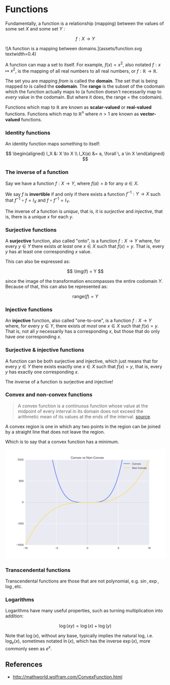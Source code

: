 
$$
\DeclareMathOperator{\Img}{im}
$$


# Functions

Fundamentally, a function is a relationship (mapping) between the values of some set
$X$ and some set $Y$ :

$$ f:X \to Y $$

![A function is a mapping between domains.](assets/function.svg textwidth=0.4)

A function can map a set to itself. For example, $f(x) = x^2$, also notated $f:x
\mapsto x^2$, is the mapping of all
real numbers to all real numbers, or $f:\mathbb R \to \mathbb R$.

The set you are mapping _from_ is called the __domain__.
The set that is being mapped _to_ is called the __codomain__.
The __range__ is the subset of the codomain which the function actually maps to (a
function doesn't necessarily map to _every_ value in the codomain. But where it does,
the range = the codomain).

Functions which map to $\mathbb R$ are known as __scalar-valued__ or __real-valued__ functions.
Functions which map to $\mathbb R^n$ where $n > 1$ are known as __vector-valued__ functions.


### Identity functions

An identity function maps something to itself:

$$
\begin{aligned}
I_X &: X \to X \\
I_X(a) &= a, \forall \, a \in X
\end{aligned}
$$


### The inverse of a function

Say we have a function $f: X \to Y$, where $f(a) = b$ for any $a \in X$.

We say $f$ is __invertible__ if and only if there exists a function $f^{-1}: Y \to X$
such that $f^{-1} \circ f = I_X$ and $f \circ f^{-1} = I_Y$.

The inverse of a function is _unique_, that is, it is _surjective_ and _injective_,
that is, there is a unique $x$ for each $y$.

### Surjective functions

A __surjective__ function, also called "onto", is a function $f: X \to Y$ where, for
every $y \in Y$ there exists _at least_ one $x \in X$ such that $f(x) = y$. That
is, every $y$ has at least one corresponding $x$ value.

This can also be expressed as:

$$ \Img(f) = Y $$

since the image of the transformation encompasses the entire codomain $Y$. Because
of that, this can also be represented as:

$$ \text{range}(f) = Y $$

### Injective functions

An __injective__ function, also called "one-to-one", is a function $f: X \to Y$ where,
for every $y \in Y$, there exists _at most_ one $x \in X$ such that $f(x) = y$.
That is, not all $y$ necessarily has a corresponding $x$, but those that do only
have _one_ corresponding $x$.

### Surjective & injective functions

A function can be both surjective and injective, which just means that for every $y \in Y$ there exists exactly one $x \in X$ such that $f(x) = y$, that is, every $y$
has exactly one corresponding $x$.

The inverse of a function is surjective and injective!

### Convex and non-convex functions

> A convex function is a continuous function whose value at the midpoint of every interval in its domain does not exceed the arithmetic mean of its values at the ends of the interval. [source](http://mathworld.wolfram.com/ConvexFunction.html).

A convex region is one in which any two points in the region can be joined by a straight line that does not leave the region.

Which is to say that a convex function has a minimum.

![Convex and non-convex functions](assets/convex_nonconvex.svg)

### Transcendental functions

Transcendental functions are those that are not polynomial, e.g. $\sin, \exp, \log, \text{etc}$.

### Logarithms

Logarithms have many useful properties, such as turning multiplication into addition:

$$
\log(xy) = \log(x) + \log(y)
$$

Note that $\log(x)$, without any base, typically implies the natural log, i.e. $\log_e(x)$, sometimes notated $\ln(x)$, which has the inverse $\exp(x)$, more commonly seen as $e^x$.

## References

- <http://mathworld.wolfram.com/ConvexFunction.html>
